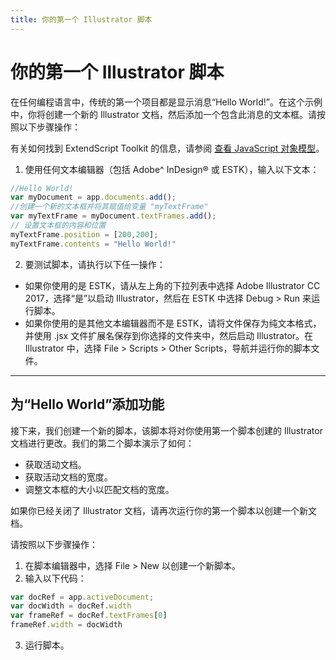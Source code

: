 ```yaml
---
title: 你的第一个 Illustrator 脚本
---
```

# 你的第一个 Illustrator 脚本

在任何编程语言中，传统的第一个项目都是显示消息“Hello World!”。在这个示例中，你将创建一个新的 Illustrator 文档，然后添加一个包含此消息的文本框。请按照以下步骤操作：

有关如何找到 ExtendScript Toolkit 的信息，请参阅 [查看 JavaScript 对象模型](../../introduction/viewingTheObjectModel#viewing-the-javascript-object-model)。

1. 使用任何文本编辑器（包括 Adobe^ InDesign® 或 ESTK），输入以下文本：
 ```javascript
 //Hello World!
 var myDocument = app.documents.add();
 //创建一个新的文本框并将其赋值给变量 "myTextFrame"
 var myTextFrame = myDocument.textFrames.add();
 // 设置文本框的内容和位置
 myTextFrame.position = [200,200];
 myTextFrame.contents = "Hello World!"
 ```
2. 要测试脚本，请执行以下任一操作：
 - 如果你使用的是 ESTK，请从左上角的下拉列表中选择 Adobe Illustrator CC 2017，选择“是”以启动 Illustrator，然后在 ESTK 中选择 Debug > Run 来运行脚本。
 - 如果你使用的是其他文本编辑器而不是 ESTK，请将文件保存为纯文本格式，并使用 .jsx 文件扩展名保存到你选择的文件夹中，然后启动 Illustrator。在 Illustrator 中，选择 File > Scripts > Other Scripts，导航并运行你的脚本文件。

---

## 为“Hello World”添加功能

接下来，我们创建一个新的脚本，该脚本将对你使用第一个脚本创建的 Illustrator 文档进行更改。我们的第二个脚本演示了如何：

- 获取活动文档。
- 获取活动文档的宽度。
- 调整文本框的大小以匹配文档的宽度。

如果你已经关闭了 Illustrator 文档，请再次运行你的第一个脚本以创建一个新文档。

请按照以下步骤操作：

1. 在脚本编辑器中，选择 File > New 以创建一个新脚本。
2. 输入以下代码：
 ```javascript
 var docRef = app.activeDocument;
 var docWidth = docRef.width
 var frameRef = docRef.textFrames[0]
 frameRef.width = docWidth
 ```
3. 运行脚本。
```

